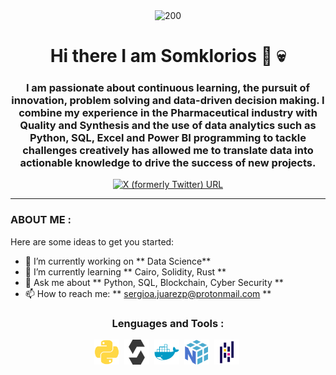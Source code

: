 <div id="header" align="center">
    <img src="" alt="200">
    <h1 align="center"> Hi there I am Somklorios 🌟 💀</h1>
    <h3 align="center">I am passionate about continuous learning, the pursuit of innovation, problem solving and data-driven decision making. I combine my experience in the Pharmaceutical industry with Quality and Synthesis and the use of data analytics such as Python, SQL, Excel and Power BI programming to tackle challenges creatively has allowed me to translate data into actionable knowledge to drive the success of new projects.
</h3>
</div>
<div id="badges" align="center">
    <a href="https://twitter.com/JuarezSergioal" target="_blank">
        <img alt="X (formerly Twitter) URL" src="https://img.shields.io/twitter/url?url=https%3A%2F%2Ftwitter.com%2FJuarezSergioal">
    </a>

</div>

---
### ABOUT ME : 
Here are some ideas to get you started:

- 🔭 I’m currently working on ** Data Science**
- 🌱 I’m currently learning ** Cairo, Solidity, Rust **
- 💬 Ask me about  ** Python, SQL, Blockchain, Cyber Security ** 
- 📫 How to reach me: ** sergioa.juarezp@protonmail.com **

<div align="center">
    <h3> Lenguages and Tools : </h3>
    <div>
        <img src="https://github.com/devicons/devicon/blob/master/icons/python/python-plain.svg" title="Python" alt="Python" width="40" height="40">&nbsp;
        <img src="https://github.com/devicons/devicon/blob/master/icons/solidity/solidity-plain.svg" title="Solidity" alt="Solidity" width="40" height="40">&nbsp;
        <img src="https://github.com/devicons/devicon/blob/master/icons/docker/docker-plain.svg" title="Solidity" alt="Solidity" width="40" height="40">&nbsp;
        <img src="https://github.com/devicons/devicon/blob/master/icons/numpy/numpy-original.svg" title="Solidity" alt="Solidity" width="40" height="40">&nbsp;
        <img src="https://github.com/devicons/devicon/blob/master/icons/pandas/pandas-original.svg" title="Solidity" alt="Solidity" width="40" height="40">&nbsp;
    </div>

</div>

<!--

---
<!--
ABOUT ME
Here are some ideas to get you started:

- 🔭 I’m currently working on ...
- 🌱 I’m currently learning ...
- 👯 I’m looking to collaborate on ...
- 🤔 I’m looking for help with ...
- 💬 Ask me about  ...
- 📫 How to reach me: ...
- 😄 Pronouns: ...
- ⚡ Fun fact: ...
-->
